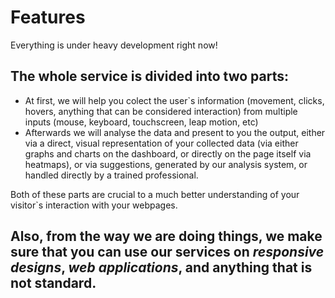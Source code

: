 # Features

<span class="warning"><i class="fa fa-exclamation"></i>Everything is under heavy development right now!</span>

## The whole service is divided into two parts: 

* At first, we will help you colect the user`s information (movement, clicks, hovers, anything that can be considered interaction) from multiple inputs (mouse, keyboard, touchscreen, leap motion, etc)
* Afterwards we will analyse the data and present to you the output, either via a direct, visual representation of your collected data (via either graphs and charts on the dashboard, or directly on the page itself via heatmaps), or via suggestions, generated by our analysis system, or handled directly by a trained professional.

Both of these parts are crucial to a much better understanding of your visitor`s interaction with your webpages.

## Also, from the way we are doing things, we make sure that you can use our services on _responsive designs_, _web applications_, and anything that is not standard.
